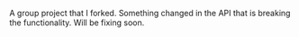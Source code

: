 A group project that I forked.  Something changed in the API that is breaking the functionality.  Will be fixing soon.
